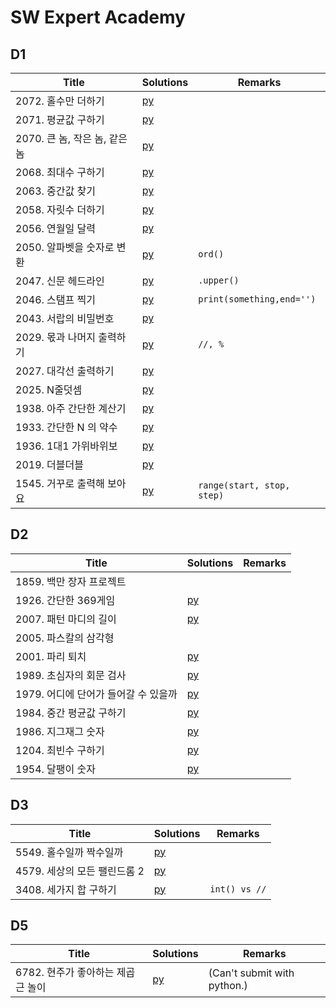 # SW Expert Academy

## D1
| Title | Solutions | Remarks |
| ---- | ---- | ---- |
| 2072. 홀수만 더하기 | [py](solutions/D1/2072.py) | |
| 2071. 평균값 구하기 | [py](solutions/D1/2071.py) | |
| 2070. 큰 놈, 작은 놈, 같은 놈 | [py](solutions/D1/2070.py) | |
| 2068. 최대수 구하기 | [py](solutions/D1/2068.py) | |
| 2063. 중간값 찾기 | [py](solutions/D1/2063.py) | |
| 2058. 자릿수 더하기 | [py](solutions/D1/2058.py) | |
| 2056. 연월일 달력 | [py](solutions/D1/2056.py) | |
| 2050. 알파벳을 숫자로 변환 | [py](solutions/D1/2050.py) | `ord()` |
| 2047. 신문 헤드라인 | [py](solutions/D1/2047.py) | `.upper()` |
| 2046. 스탬프 찍기 | [py](solutions/D1/2046.py) | `print(something,end='')` |
| 2043. 서랍의 비밀번호 | [py](solutions/D1/2043.py) | |
| 2029. 몫과 나머지 출력하기 | [py](solutions/D1/2029.py) | `//, %` |
| 2027. 대각선 출력하기 | [py](solutions/D1/2027.py) | |
| 2025. N줄덧셈 | [py](solutions/D1/2025.py) | |
| 1938. 아주 간단한 계산기 | [py](solutions/D1/1938.py) | |
| 1933. 간단한 N 의 약수 | [py](solutions/D1/1933.py) | |
| 1936. 1대1 가위바위보 | [py](solutions/D1/1936.py) | |
| 2019. 더블더블 | [py](solutions/D1/2019.py) | |
| 1545. 거꾸로 출력해 보아요 | [py](solutions/D1/1545.py) | `range(start, stop, step)` |

## D2
| Title | Solutions | Remarks |
| ---- | ---- | ---- |
| 1859. 백만 장자 프로젝트 | | |
| 1926. 간단한 369게임 | [py](solutions/D2/1926.py) | |
| 2007. 패턴 마디의 길이 | [py](solutions/D2/2007.py) | |
| 2005. 파스칼의 삼각형 | | |
| 2001. 파리 퇴치 | [py](solutions/D2/2001.py) | |
| 1989. 초심자의 회문 검사 | [py](solutions/D2/1989.py) | |
| 1979. 어디에 단어가 들어갈 수 있을까 | [py](solutions/D2/1979.py) | |
| 1984. 중간 평균값 구하기 | [py](solutions/D2/1984.py) | |
| 1986. 지그재그 숫자 | [py](solutions/D2/1986.py) | |
| 1204. 최빈수 구하기 | [py](solutions/D2/1204.py) | |
| 1954. 달팽이 숫자 | [py](solutions/D2/1954.py) | |

## D3
| Title | Solutions | Remarks |
| ---- | ---- | ---- |
| 5549. 홀수일까 짝수일까 | [py](solutions/D3/5549.py) | |
| 4579. 세상의 모든 팰린드롬 2 | [py](solutions/D3/4579.py) | |
| 3408. 세가지 합 구하기 | [py](solutions/D3/3408.py) | `int() vs //` |

## D5
| Title | Solutions | Remarks |
| ---- | ---- | ---- |
| 6782. 현주가 좋아하는 제곱근 놀이 | [py](solutions/D5/6782.py) | (Can't submit with python.) |
